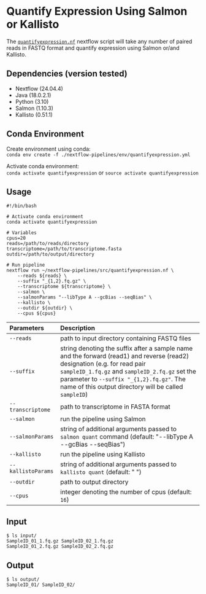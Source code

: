 # Quantify Expression Using Salmon or Kallisto

The [`quantifyexpression.nf`](https://github.com/Tom-Jenkins/nextflow-pipelines/blob/main/src/quantifyexpression.nf) nextflow script will take any number of paired reads in FASTQ format and quantify expression using Salmon or/and Kallisto. 

## Dependencies (version tested)
* Nextflow (24.04.4)
* Java (18.0.2.1)
* Python (3.10)
* Salmon (1.10.3)
* Kallisto (0.51.1)

## Conda Environment

Create environment using conda:   
`conda env create -f ./nextflow-pipelines/env/quantifyexpression.yml`  

Activate conda environment:  
`conda activate quantifyexpression` or `source activate quantifyexpression`

## Usage
```
#!/bin/bash

# Activate conda environment
conda activate quantifyexpression

# Variables
cpus=20
reads=/path/to/reads/directory
transcriptome=/path/to/transcriptome.fasta
outdir=/path/to/output/directory

# Run pipeline
nextflow run ~/nextflow-pipelines/src/quantifyexpression.nf \
    --reads ${reads} \
    --suffix "_{1,2}.fq.gz" \
    --transcriptome ${transcriptome} \
    --salmon \
    --salmonParams "--libType A --gcBias --seqBias" \
    --kallisto \
    --outdir ${outdir} \
    --cpus ${cpus}
```

| Parameters&nbsp;&nbsp;&nbsp;&nbsp;&nbsp; | Description
| :--- | :---
| `--reads` | path to input directory containing FASTQ files
| `--suffix` | string denoting the suffix after a sample name and the forward (read1) and reverse (read2) designation (e.g. for read pair `sampleID_1.fq.gz` and `sampleID_2.fq.gz` set the parameter to `--suffix "_{1,2}.fq.gz"`. The name of this output directory will be called `sampleID`) 
| `--transcriptome` | path to transcriptome in FASTA format
| `--salmon` | run the pipeline using Salmon
| `--salmonParams` | string of additional arguments passed to `salmon quant` command (default: "--libType A --gcBias --seqBias")
| `--kallisto` | run the pipeline using Kallisto
| `--kallistoParams` | string of additional arguments passed to `kallisto quant` (default: " ")
| `--outdir` | path to output directory
| `--cpus` | integer denoting the number of cpus (default: `16`)


## Input

```
$ ls input/
SampleID_01_1.fq.gz SampleID_02_1.fq.gz
SampleID_01_2.fq.gz SampleID_02_2.fq.gz
```

## Output

```
$ ls output/
SampleID_01/ SampleID_02/
```
